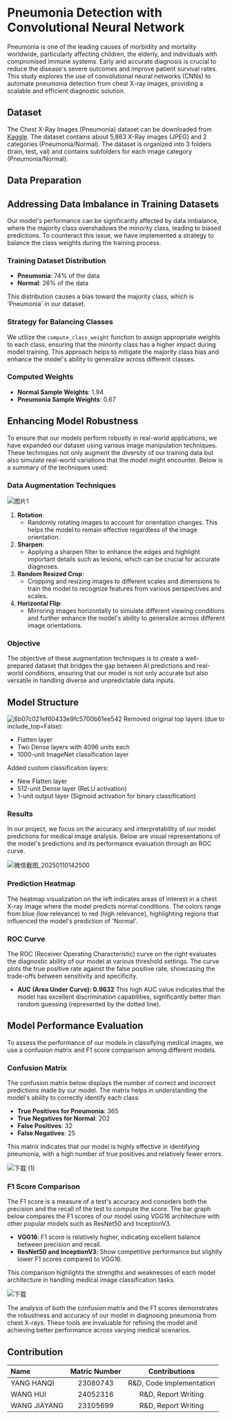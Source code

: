 # Pneumonia Detection with Convolutional Neural Network
Pneumonia is one of the leading causes of morbidity and mortality worldwide, particularly affecting children, the elderly, and individuals with compromised immune systems. Early and accurate diagnosis is crucial to reduce the disease's severe outcomes and improve patient survival rates.  This study explores the use of convolutional neural networks (CNNs) to automate pneumonia detection from chest X-ray images, providing a scalable and efficient diagnostic solution.
## Dataset
The Chest X-Ray Images (Pneumonia) dataset can be downloaded from [Kaggle](https://www.kaggle.com/datasets/paultimothymooney/chest-xray-pneumonia). The dataset contains about 5,863 X-Ray images (JPEG) and 2 categories (Pneumonia/Normal). The dataset is organized into 3 folders (train, test, val) and contains subfolders for each image category (Pneumonia/Normal). 
## Data Preparation

## Addressing Data Imbalance in Training Datasets

Our model's performance can be significantly affected by data imbalance, where the majority class overshadows the minority class, leading to biased predictions. To counteract this issue, we have implemented a strategy to balance the class weights during the training process.

### Training Dataset Distribution

- **Pneumonia**: 74% of the data
- **Normal**: 26% of the data

This distribution causes a bias toward the majority class, which is 'Pneumonia' in our dataset.

### Strategy for Balancing Classes

We utilize the `compute_class_weight` function to assign appropriate weights to each class, ensuring that the minority class has a higher impact during model training. This approach helps to mitigate the majority class bias and enhance the model's ability to generalize across different classes.

### Computed Weights

- **Normal Sample Weights**: 1.94
- **Pneumonia Sample Weights**: 0.67

## Enhancing Model Robustness
To ensure that our models perform robustly in real-world applications, we have expanded our dataset using various image manipulation techniques. These techniques not only augment the diversity of our training data but also simulate real-world variations that the model might encounter. Below is a summary of the techniques used:
### Data Augmentation Techniques
![图片1](https://github.com/user-attachments/assets/a81e018e-43a3-40a9-9904-86838a9853d0)
1. **Rotation**:
   - Randomly rotating images to account for orientation changes. This helps the model to remain effective regardless of the image orientation.
2. **Sharpen**:
   - Applying a sharpen filter to enhance the edges and highlight important details such as lesions, which can be crucial for accurate diagnoses.
3. **Random Resized Crop**:
   - Cropping and resizing images to different scales and dimensions to train the model to recognize features from various perspectives and scales.
4. **Horizontal Flip**:
   - Mirroring images horizontally to simulate different viewing conditions and further enhance the model's ability to generalize across different image orientations.
### Objective
The objective of these augmentation techniques is to create a well-prepared dataset that bridges the gap between AI predictions and real-world conditions, ensuring that our model is not only accurate but also versatile in handling diverse and unpredictable data inputs.




## Model Structure

![6b07c021ef60433e9fc5700b61ee542](https://github.com/user-attachments/assets/7868d337-27ec-49b3-9e97-ac1a5d22060e)
Removed original top layers (due to include_top=False):
- Flatten layer
- Two Dense layers with 4096 units each
- 1000-unit ImageNet classification layer

Added custom classification layers:
- New Flatten layer
- 512-unit Dense layer (ReLU activation)
- 1-unit output layer (Sigmoid activation for binary classification)


### Results

In our project, we focus on the accuracy and interpretability of our model predictions for medical image analysis. Below are visual representations of the model's predictions and its performance evaluation through an ROC curve.

![微信截图_20250110142500](https://github.com/user-attachments/assets/54d12c0f-4c9e-4110-ad33-40f4915edc25)


### Prediction Heatmap

The heatmap visualization on the left indicates areas of interest in a chest X-ray image where the model predicts normal conditions. The colors range from blue (low relevance) to red (high relevance), highlighting regions that influenced the model's prediction of 'Normal'.

### ROC Curve
The ROC (Receiver Operating Characteristic) curve on the right evaluates the diagnostic ability of our model at various threshold settings. The curve plots the true positive rate against the false positive rate, showcasing the trade-offs between sensitivity and specificity.

- **AUC (Area Under Curve): 0.9632**
  This high AUC value indicates that the model has excellent discrimination capabilities, significantly better than random guessing (represented by the dotted line).

## Model Performance Evaluation

To assess the performance of our models in classifying medical images, we use a confusion matrix and F1 score comparison among different models.

### Confusion Matrix

The confusion matrix below displays the number of correct and incorrect predictions made by our model. The matrix helps in understanding the model's ability to correctly identify each class:

- **True Positives for Pneumonia**: 365
- **True Negatives for Normal**: 202
- **False Positives**: 32
- **False Negatives**: 25

This matrix indicates that our model is highly effective in identifying pneumonia, with a high number of true positives and relatively fewer errors.

![下载 (1)](https://github.com/user-attachments/assets/f0366a96-e3cc-41ac-bea6-3ec49d46ed22)


### F1 Score Comparison

The F1 score is a measure of a test's accuracy and considers both the precision and the recall of the test to compute the score. The bar graph below compares the F1 scores of our model using VGG16 architecture with other popular models such as ResNet50 and InceptionV3.

- **VGG16**: F1 score is relatively higher, indicating excellent balance between precision and recall.
- **ResNet50 and InceptionV3**: Show competitive performance but slightly lower F1 scores compared to VGG16.

This comparison highlights the strengths and weaknesses of each model architecture in handling medical image classification tasks.

![下载](https://github.com/user-attachments/assets/bad5641b-be80-48e0-9438-d5a171913fe7)


The analysis of both the confusion matrix and the F1 scores demonstrates the robustness and accuracy of our model in diagnosing pneumonia from chest X-rays. These tools are invaluable for refining the model and achieving better performance across varying medical scenarios.


## Contribution
|      Name   |     Matric Number    |     Contributions  | 
|  :--------   |  :--------:  |  :--------: |
|  YANG HANQI  |   23080743  | R&D, Code Implementation |
|  WANG HUI  |  24052316  | R&D, Report Writing |
|  WANG JIAYANG  |  23105699  | R&D, Report Writing |
